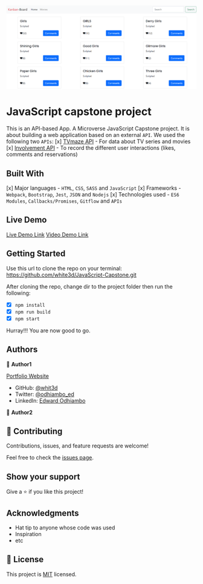 ![App Screenshot](app_screenshot.png)

# JavaScript capstone project


This is an API-based App. A Microverse JavaScript Capstone project. It is about building a web application based on an external `API`. We used the following two `APIs`:
[x] [TVmaze API](https://www.tvmaze.com/api) - For data about TV series and movies
[x] [Involvement API](https://www.notion.so/microverse/Involvement-API-869e60b5ad104603aa6db59e08150270) - To record the different user interactions (likes, comments and reservations)





## Built With

[x] Major languages - `HTML`, `CSS`, `SASS` and `JavaScript`
[x] Frameworks - `Webpack`, `Bootstrap`, `Jest`, `JSON` and `Nodejs`
[x] Technologies used - `ES6 Modules`, `Callbacks/Promises`, `Gitflow` and `APIs`

## Live Demo

[Live Demo Link](http://edwardodhiambo.me/JavaScript-Capstone/)
[Video Demo Link](https://www.loom.com/share/9af1832d540c45828082c64199bd836b)


## Getting Started

Use this url to clone the repo on your terminal: https://github.com/white3d/JavaScript-Capstone.git

After cloning the repo, change dir to the project folder then run the following:

- [x] `npm install`
- [x] `npm run build`
- [x] `npm start`

Hurray!!! You are now good to go.
## Authors

👤 **Author1**

[Portfolio Website](https://edwardodhiambo.me/My-Portfolio/)

- GitHub: [@whit3d](https://github.com/white3d)
- Twitter: [@odhiambo_ed](https://twitter.com/odhiambo_ed)
- LinkedIn: [Edward Odhiambo](https://www.linkedin.com/in/edward-odhiambo-6a462a21b/)


👤 **Author2**


## 🤝 Contributing

Contributions, issues, and feature requests are welcome!

Feel free to check the [issues page](https://github.com/white3d/JavaScript-Capstone/issues).

## Show your support

Give a ⭐️ if you like this project!

## Acknowledgments

- Hat tip to anyone whose code was used
- Inspiration
- etc

## 📝 License

This project is [MIT](./MIT.md) licensed.
